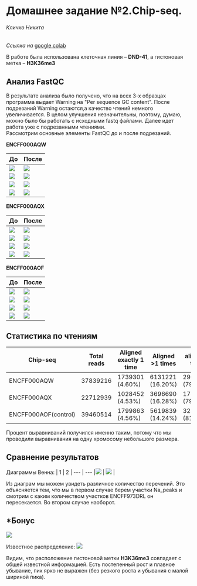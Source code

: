 # Домашнее задание №2.Chip-seq.

###### Кличко Никита

*Ссылка на* [google colab](https://colab.research.google.com/drive/1-s5aOPUwikfCLNopa9_3oa8vb_6zxrnH?usp=sharing) 

В работе была использована клеточная линия – **DND-41**, а гистоновая метка – **H3K36me3**

## Анализ FastQC

В результате анализа было получено, что на всех 3-х образцах программа выдает Warning на "Per sequence GC content". После подрезаний Warning остаются,а качество чтений немного увеличивается. В целом улучшения незначительны, поэтому, думаю, можно было бы работать с исходными fastq файлами. Далее идет работа уже с подрезанными чтениями.  
Рассмотрим основные элементы FastQC до и после подрезаний. 

**ENCFF000AQW**

| До| После | 
--- | ---  
![](https://github.com/NikitaKlichko/hse_hw2_chip/blob/main/imgs/Aqw_stat.PNG) | ![](https://github.com/NikitaKlichko/hse_hw2_chip/blob/main/imgs/Aqw_trim_stat.PNG) |
![](https://github.com/NikitaKlichko/hse_hw2_chip/blob/main/imgs/aqw_seq.PNG) | ![](https://github.com/NikitaKlichko/hse_hw2_chip/blob/main/imgs/aqw_trim_seq.PNG) | 
![](https://github.com/NikitaKlichko/hse_hw2_chip/blob/main/imgs/aqw_tile.PNG) | ![](https://github.com/NikitaKlichko/hse_hw2_chip/blob/main/imgs/aqw_trim_tile.PNG) | 
![](https://github.com/NikitaKlichko/hse_hw2_chip/blob/main/imgs/aqw_gc.PNG) | ![](https://github.com/NikitaKlichko/hse_hw2_chip/blob/main/imgs/aqw_trim_gc.PNG) | 

**ENCFF000AQX** 

| До| После | 
--- | ---  
![](https://github.com/NikitaKlichko/hse_hw2_chip/blob/main/imgs/aqx_stat.PNG) | ![](https://github.com/NikitaKlichko/hse_hw2_chip/blob/main/imgs/aqx_trim_stat.PNG) |
![](https://github.com/NikitaKlichko/hse_hw2_chip/blob/main/imgs/aqx_seq.PNG) | ![](https://github.com/NikitaKlichko/hse_hw2_chip/blob/main/imgs/aqx_trim_seq.PNG) | 
![](https://github.com/NikitaKlichko/hse_hw2_chip/blob/main/imgs/aqx_tile.PNG) | ![](https://github.com/NikitaKlichko/hse_hw2_chip/blob/main/imgs/aqx_trim_tile.PNG) | 
![](https://github.com/NikitaKlichko/hse_hw2_chip/blob/main/imgs/aqx_gc.PNG) | ![](https://github.com/NikitaKlichko/hse_hw2_chip/blob/main/imgs/aqx_trim_gc.PNG) | 

**ENCFF000AOF** 

| До| После | 
--- | ---  
![](https://github.com/NikitaKlichko/hse_hw2_chip/blob/main/imgs/aof_stat.PNG) | ![](https://github.com/NikitaKlichko/hse_hw2_chip/blob/main/imgs/aof_trim_stat.PNG) |
![](https://github.com/NikitaKlichko/hse_hw2_chip/blob/main/imgs/aof_seq.PNG) | ![](https://github.com/NikitaKlichko/hse_hw2_chip/blob/main/imgs/aof_trim_seq.PNG) | 
![](https://github.com/NikitaKlichko/hse_hw2_chip/blob/main/imgs/aof_tile.PNG) | ![](https://github.com/NikitaKlichko/hse_hw2_chip/blob/main/imgs/aof_trim_tile.PNG) | 
![](https://github.com/NikitaKlichko/hse_hw2_chip/blob/main/imgs/aof_gc.PNG) | ![](https://github.com/NikitaKlichko/hse_hw2_chip/blob/main/imgs/aof_trim_gc.PNG) | 
 
 ## Статистика по чтениям
 
 | Chip-seq| Total reads | Aligned exactly 1 time| Aligned >1 times | aligned 0 times |
--- | --- | --- | --- | --- 
ENCFF000AQW | 37839216 | 1739301 (4.60%) | 6131221 (16.20%) | 29968694 (79.20%) | 
ENCFF000AQX | 22712939 | 1028452 (4.53%) | 3696690 (16.28%)	 | 17987797 (79.20%) |  
ENCFF000AOF(control) | 	39460514 | 1799863 (4.56%) | 5619839 (14.24%)	 | 32040812 (81.20%) |  

Процент выравниваний получился именно таким, потому что мы проводили выравнивания на одну хромосому небольшого размера.

## Сравнение результатов 
Диаграммы Венна:
| 1 | 2 |
--- | --- 
|![](https://github.com/NikitaKlichko/hse_hw2_chip/blob/main/imgs/venn1.PNG) | ![](https://github.com/NikitaKlichko/hse_hw2_chip/blob/main/imgs/venn2.PNG) | 

Из диаграм мы можем увидеть различное количество перечений. Это объясняется тем, что мы в первом случае берем участки Na_peaks и смотрим с каким количеством участков ENCFF973DRL он пересекается. Во втором случае наоборот. 

## *Бонус 

![](https://github.com/NikitaKlichko/hse_hw2_chip/blob/main/imgs/ngs.png)  

Известное распределение: 
![](https://github.com/NikitaKlichko/hse_hw2_chip/blob/main/imgs/info.PNG) 

Видим, что расположение гистоновой метки **H3K36me3** совпадает с общей известной информацией. Есть постепенный рост и плавное убывание, пик ярко не выражен (без резкого роста и убывания с малой шириной пика).


